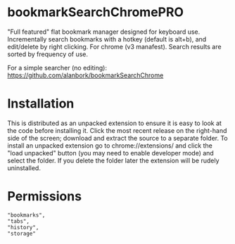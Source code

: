 # bookmarkSearchChromePRO
"Full featured" flat bookmark manager designed for keyboard use. Incrementally search bookmarks with a hotkey (default is alt+b), and edit/delete by right clicking. For chrome (v3 manafest).
Search results are sorted by frequency of use.

For a simple searcher (no editing): https://github.com/alanbork/bookmarkSearchChrome


# Installation 
This is distributed as an unpacked extension to ensure it is easy to look at the code before installing it. Click the most recent release on the right-hand side of the screen; download and extract the source to a separate folder.
To install an unpacked extension go to chrome://extensions/ and click the "load unpacked" button (you may need to enable developer mode) and select the folder. If you delete the folder later the extension will be rudely uninstalled. 

# Permissions
 
    "bookmarks",
    "tabs",
    "history",
    "storage"
 

